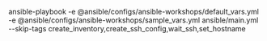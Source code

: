 ansible-playbook 
-e @ansible/configs/ansible-workshops/default_vars.yml 
-e @ansible/configs/ansible-workshops/sample_vars.yml 
ansible/main.yml --skip-tags create_inventory,create_ssh_config,wait_ssh,set_hostname
